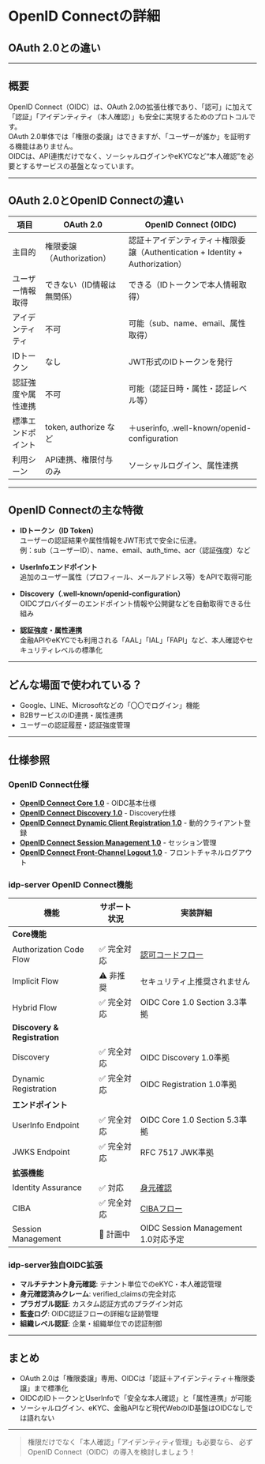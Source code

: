 # OpenID Connectの詳細  
## OAuth 2.0との違い

---

## 概要

OpenID Connect（OIDC）は、OAuth 2.0の拡張仕様であり、「認可」に加えて「認証」「アイデンティティ（本人確認）」も安全に実現するためのプロトコルです。  
OAuth 2.0単体では「権限の委譲」はできますが、「ユーザーが誰か」を証明する機能はありません。  
OIDCは、API連携だけでなく、ソーシャルログインやeKYCなど“本人確認”を必要とするサービスの基盤となっています。

---

## OAuth 2.0とOpenID Connectの違い

| 項目                | OAuth 2.0                   | OpenID Connect (OIDC)              |
|---------------------|-----------------------------|------------------------------------|
| 主目的              | 権限委譲（Authorization）   | 認証＋アイデンティティ＋権限委譲（Authentication + Identity + Authorization） |
| ユーザー情報取得     | できない（ID情報は無関係）   | できる（IDトークンで本人情報取得） |
| アイデンティティ     | 不可                        | 可能（sub、name、email、属性取得） |
| IDトークン           | なし                        | JWT形式のIDトークンを発行          |
| 認証強度や属性連携   | 不可                        | 可能（認証日時・属性・認証レベル等） |
| 標準エンドポイント   | token, authorize など        | ＋userinfo, .well-known/openid-configuration |
| 利用シーン           | API連携、権限付与のみ        | ソーシャルログイン、属性連携  |

---

## OpenID Connectの主な特徴

- **IDトークン（ID Token）**  
  ユーザーの認証結果や属性情報をJWT形式で安全に伝達。  
  例：sub（ユーザーID）、name、email、auth_time、acr（認証強度）など

- **UserInfoエンドポイント**  
  追加のユーザー属性（プロフィール、メールアドレス等）をAPIで取得可能

- **Discovery（.well-known/openid-configuration）**  
  OIDCプロバイダーのエンドポイント情報や公開鍵などを自動取得できる仕組み

- **認証強度・属性連携**  
  金融APIやeKYCでも利用される「AAL」「IAL」「FAPI」など、本人確認やセキュリティレベルの標準化

---

## どんな場面で使われている？

- Google、LINE、Microsoftなどの「〇〇でログイン」機能
- B2BサービスのID連携・属性連携
- ユーザーの認証履歴・認証強度管理

---

## 仕様参照

### OpenID Connect仕様
- **[OpenID Connect Core 1.0](https://openid.net/specs/openid-connect-core-1_0.html)** - OIDC基本仕様
- **[OpenID Connect Discovery 1.0](https://openid.net/specs/openid-connect-discovery-1_0.html)** - Discovery仕様
- **[OpenID Connect Dynamic Client Registration 1.0](https://openid.net/specs/openid-connect-registration-1_0.html)** - 動的クライアント登録
- **[OpenID Connect Session Management 1.0](https://openid.net/specs/openid-connect-session-1_0.html)** - セッション管理
- **[OpenID Connect Front-Channel Logout 1.0](https://openid.net/specs/openid-connect-frontchannel-1_0.html)** - フロントチャネルログアウト

### idp-server OpenID Connect機能

| 機能 | サポート状況 | 実装詳細 |
|------|-------------|----------|
| **Core機能** | | |
| Authorization Code Flow | ✅ 完全対応 | [認可コードフロー](../../content_04_protocols/protocol-01-authorization-code-flow.md) |
| Implicit Flow | ⚠️ 非推奨 | セキュリティ上推奨されません |
| Hybrid Flow | ✅ 完全対応 | OIDC Core 1.0 Section 3.3準拠 |
| **Discovery & Registration** | | |
| Discovery | ✅ 完全対応 | OIDC Discovery 1.0準拠 |
| Dynamic Registration | ✅ 完全対応 | OIDC Registration 1.0準拠 |
| **エンドポイント** | | |
| UserInfo Endpoint | ✅ 完全対応 | OIDC Core 1.0 Section 5.3準拠 |
| JWKS Endpoint | ✅ 完全対応 | RFC 7517 JWK準拠 |
| **拡張機能** | | |
| Identity Assurance | ✅ 対応 | [身元確認](../id-verified.md) |
| CIBA | ✅ 完全対応 | [CIBAフロー](../../content_04_protocols/protocol-02-ciba-flow.md) |
| Session Management | 🔄 計画中 | OIDC Session Management 1.0対応予定 |

### idp-server独自OIDC拡張

- **マルチテナント身元確認**: テナント単位でのeKYC・本人確認管理
- **身元確認済みクレーム**: verified_claimsの完全対応
- **プラガブル認証**: カスタム認証方式のプラグイン対応
- **監査ログ**: OIDC認証フローの詳細な証跡管理
- **組織レベル認証**: 企業・組織単位での認証制御

---

## まとめ

- OAuth 2.0は「権限委譲」専用、OIDCは「認証＋アイデンティティ＋権限委譲」まで標準化
- OIDCのIDトークンとUserInfoで「安全な本人確認」と「属性連携」が可能
- ソーシャルログイン、eKYC、金融APIなど現代WebのID基盤はOIDCなしでは語れない

---

> 権限だけでなく「本人確認」「アイデンティティ管理」も必要なら、
> 必ずOpenID Connect（OIDC）の導入を検討しましょう！